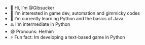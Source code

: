 - 👋 Hi, I’m @Gibsucker
- 👀 I’m interested in game dev, automation and gimmicky codes
- 🌱 I’m currently learning Python and the basics of Java 
- ♨️ I'm intermediate in Python
- 😄 Pronouns: He/him
- ⚡ Fun fact: Im developing a text-based game in Python
